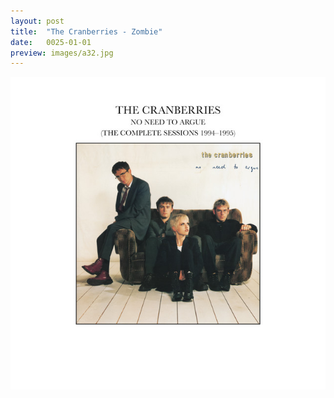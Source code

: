 ```yaml
---
layout: post
title:  "The Cranberries - Zombie"
date:   0025-01-01
preview: images/a32.jpg
---
```


![The Cranberries - No Need To Argue](/images/a32.jpg)
